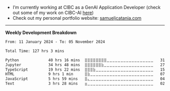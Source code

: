 - I’m currently working at CIBC as a GenAI Application Developer (check out some of my work on CIBC-AI [here](https://www.newswire.ca/news-releases/cibc-launches-custom-built-cibc-ai-platform-and-rolls-out-github-copilot-803776814.html))
- Check out my personal portfolio website: [samueljcatania.com](https://www.samueljcatania.com)
---

**Weekly Development Breakdown**
<!--START_SECTION:waka-->

```txt
From: 11 January 2024 - To: 05 November 2024

Total Time: 127 hrs 3 mins

Python             40 hrs 16 mins  ⣿⣿⣿⣿⣿⣿⣿⣿⣀⣀⣀⣀⣀⣀⣀⣀⣀⣀⣀⣀⣀⣀⣀⣀⣀   31.69 %
Jupyter            34 hrs 48 mins  ⣿⣿⣿⣿⣿⣿⣷⣀⣀⣀⣀⣀⣀⣀⣀⣀⣀⣀⣀⣀⣀⣀⣀⣀⣀   27.39 %
TypeScript         19 hrs 22 mins  ⣿⣿⣿⣷⣀⣀⣀⣀⣀⣀⣀⣀⣀⣀⣀⣀⣀⣀⣀⣀⣀⣀⣀⣀⣀   15.24 %
HTML               9 hrs 1 min     ⣿⣷⣀⣀⣀⣀⣀⣀⣀⣀⣀⣀⣀⣀⣀⣀⣀⣀⣀⣀⣀⣀⣀⣀⣀   07.11 %
JavaScript         5 hrs 59 mins   ⣿⣄⣀⣀⣀⣀⣀⣀⣀⣀⣀⣀⣀⣀⣀⣀⣀⣀⣀⣀⣀⣀⣀⣀⣀   04.71 %
Text               3 hrs 28 mins   ⣶⣀⣀⣀⣀⣀⣀⣀⣀⣀⣀⣀⣀⣀⣀⣀⣀⣀⣀⣀⣀⣀⣀⣀⣀   02.74 %
```

<!--END_SECTION:waka-->
